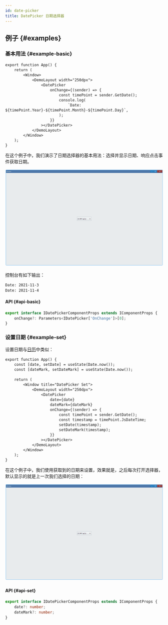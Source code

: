 ```yaml
---
id: date-picker
title: DatePicker 日期选择器
---
```


<!-- ## 简介 {#introduction}

TODO：以后添加对日期选择器的整体介绍。 -->

## 例子 {#examples}

### 基本用法 {#example-basic}

```tsx
export function App() {
    return (
        <Window>
            <DemoLayout width="250dpx">
                <DatePicker
                    onChange={(sender) => {
                        const timePoint = sender.GetDate();
                        console.log(
                            `Date: ${timePoint.Year}-${timePoint.Month}-${timePoint.Day}`,
                        );
                    }}
                ></DatePicker>
            </DemoLayout>
        </Window>
    );
}
```

在这个例子中，我们演示了日期选择器的基本用法：选择并显示日期、响应点击事件获取日期。

![date picker basic](./assets/date-picker-basic.gif)

控制台有如下输出：

```bash
Date: 2021-11-3
Date: 2021-11-4
```

#### API {#api-basic}

```ts
export interface IDatePickerComponentProps extends IComponentProps {
    onChange?: Parameters<IDatePicker['OnChange']>[0];
}
```

### 设置日期 {#example-set}

设置日期与[日历](./calendar#example-set)中类似：

```tsx
export function App() {
    const [date, setDate] = useState(Date.now());
    const [dateMark, setDateMark] = useState(Date.now());

    return (
        <Window title="DatePicker Set">
            <DemoLayout width="250dpx">
                <DatePicker
                    date={date}
                    dateMark={dateMark}
                    onChange={(sender) => {
                        const timePoint = sender.GetDate();
                        const timestamp = timePoint.JsDateTime;
                        setDate(timestamp);
                        setDateMark(timestamp);
                    }}
                ></DatePicker>
            </DemoLayout>
        </Window>
    );
}
```

在这个例子中，我们使用获取到的日期来设置，效果就是，之后每次打开选择器，默认显示的就是上一次我们选择的日期：

![date picker set](./assets/date-picker-set.gif)

#### API {#api-set}

```ts
export interface IDatePickerComponentProps extends IComponentProps {
    date?: number;
    dateMark?: number;
}
```

